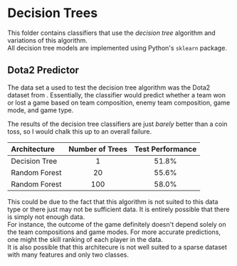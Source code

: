 # Decision Trees

This folder contains classifiers that use the *decision tree* algorithm and variations of this algorithm.  
All decision tree models are implemented using Python's `sklearn` package.


## Dota2 Predictor
The data set a used to test the decision tree algorithm was the Dota2 dataset from <a href="http://archive.ics.uci.edu/ml/datasets/Dota2+Games+Results#"></a>.
Essentially, the classifier would predict whether a team won or lost a game based on team composition, enemy team composition, game mode, and game type.  

The results of the decision tree classifiers are just *barely* better than a coin toss, so I would chalk this up to an overall failure. 

|  Architecture | Number of Trees  | Test Performance  |
|:---|:---:|:---:|
| Decision Tree  | 1 | 51.8% |
| Random Forest | 20 | 55.6% |
| Random Forest  | 100 | 58.0% |

This could be due to the fact that this algorithm is not suited to this data type or there just may not be sufficient data. It is entirely possible that there is simply not enough data.  
For instance, the outcome of the game definitely doesn't depend solely on the team compositions and game modes.  For more accurate predictions, one might the skill ranking of each player in the data.  
It is also possible that this architecure is not well suited to a sparse dataset with many features and only two classes.
